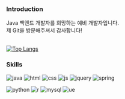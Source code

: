 ### Introduction
Java 백엔드 개발자를 희망하는 예비 개발자입니다.<br>
제 Git을 방문해주셔서 감사합니다!

<!-- 사용하는 언어 -->
<br>[![Top Langs](https://github-readme-stats.vercel.app/api/top-langs/?username=Ellings)](https://github.com/anuraghazra/github-readme-stats)

### Skills
![java](https://img.shields.io/badge/Java-ED8B00?style=for-the-badge&logo=openjdk&logoColor=white)
![html](https://img.shields.io/badge/HTML5-E34F26?style=for-the-badge&logo=html5&logoColor=white)
![css](https://img.shields.io/badge/CSS3-1572B6?style=for-the-badge&logo=css3&logoColor=white)
![js](https://img.shields.io/badge/JavaScript-F7DF1E?style=for-the-badge&logo=JavaScript&logoColor=white)
![jquery](https://img.shields.io/badge/jQuery-0769AD?style=for-the-badge&logo=jquery&logoColor=white)
![spring](https://img.shields.io/badge/Spring-6DB33F?style=for-the-badge&logo=spring&logoColor=white)<br>

![python](https://img.shields.io/badge/Python-14354C?style=for-the-badge&logo=python&logoColor=white)
![r](https://img.shields.io/badge/R-276DC3?style=for-the-badge&logo=r&logoColor=white)
![mysql](https://img.shields.io/badge/MySQL-005C84?style=for-the-badge&logo=mysql&logoColor=white)
![ue](https://img.shields.io/badge/unrealengine-%23313131.svg?style=for-the-badge&logo=unrealengine&logoColor=white)


